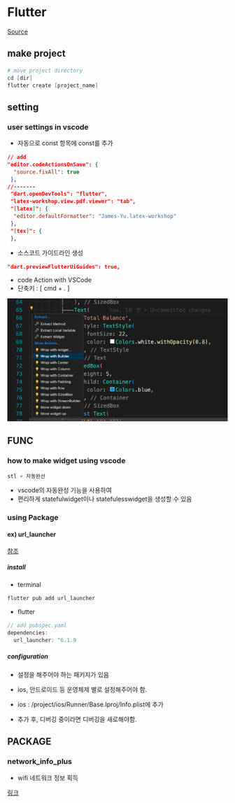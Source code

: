# Flutter

[Source](https://nomadcoders.co/)

## make project

```powershell
# move project directory
cd [dir]
flutter create [project_name]
```

## setting

### user settings in vscode

- 자동으로 const 항목에 const를 추가

```json
// add
"editor.codeActionsOnSave": {
  "source.fixAll": true
 },
//-------
 "dart.openDevTools": "flutter",
 "latex-workshop.view.pdf.viewer": "tab",
 "[latex]": {
  "editor.defaultFormatter": "James-Yu.latex-workshop"
 },
 "[tex]": {
 },
```

- 소스코드 가이드라인 생성

```json
"dart.previewFlutterUiGuides": true,
```

- code Action with VSCode
- 단축키 : [ cmd + . ]

![ex codeaction](./image/img_flutter_codeAction.png)

## FUNC

### how to make widget using vscode

```dart
stl + 자동완선
```

- vscode의 자동완성 기능을 사용하여
- 편리하게 statefulwidget이나 statefulesswidget을 생성할 수 있음

### using Package

#### ex) url_launcher

[참조](https://pub.dev/packages/url_launcher)

##### install

- terminal
  
```powershell
flutter pub add url_launcher
```

- flutter

```dart
// add pubspec.yaml
dependencies:
  url_launcher: ^6.1.9
```

##### configuration

- 설정을 해주어야 하는 패키지가 있음
- ios, 안드로이드 등 운영체제 별로 설정해주어야 함.

- ios : /project/ios/Runner/Base.Iproj/Info.plist에 추가

- 추가 후, 디버깅 중이라면 디버깅을 새로해야함.

## PACKAGE

### network_info_plus

- wifi 네트워크 정보 획득

[링크](https://pub.dev/packages/network_info_plus)
